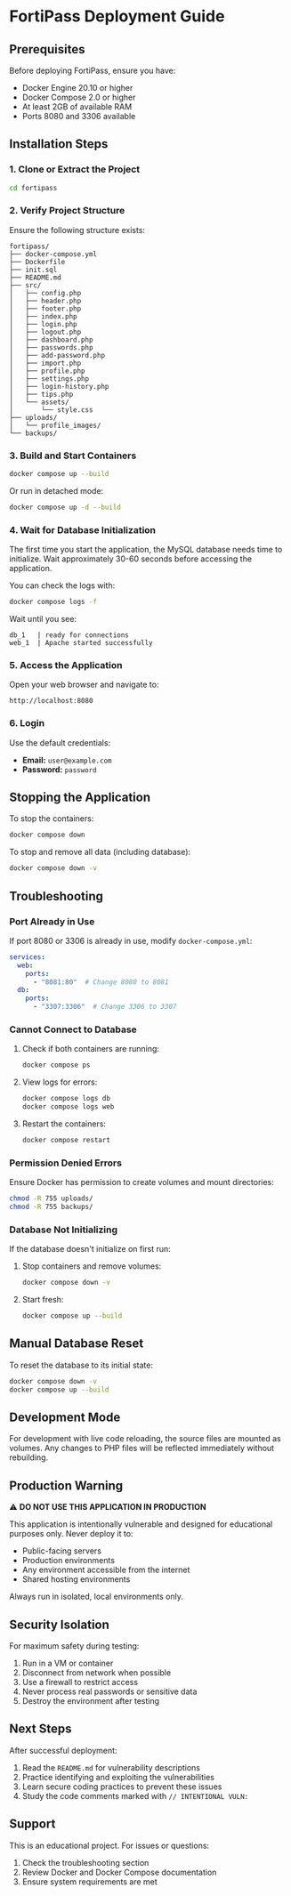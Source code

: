 # FortiPass Deployment Guide

## Prerequisites

Before deploying FortiPass, ensure you have:

- Docker Engine 20.10 or higher
- Docker Compose 2.0 or higher
- At least 2GB of available RAM
- Ports 8080 and 3306 available

## Installation Steps

### 1. Clone or Extract the Project

```bash
cd fortipass
```

### 2. Verify Project Structure

Ensure the following structure exists:

```
fortipass/
├── docker-compose.yml
├── Dockerfile
├── init.sql
├── README.md
├── src/
│   ├── config.php
│   ├── header.php
│   ├── footer.php
│   ├── index.php
│   ├── login.php
│   ├── logout.php
│   ├── dashboard.php
│   ├── passwords.php
│   ├── add-password.php
│   ├── import.php
│   ├── profile.php
│   ├── settings.php
│   ├── login-history.php
│   ├── tips.php
│   └── assets/
│       └── style.css
├── uploads/
│   └── profile_images/
└── backups/
```

### 3. Build and Start Containers

```bash
docker compose up --build
```

Or run in detached mode:

```bash
docker compose up -d --build
```

### 4. Wait for Database Initialization

The first time you start the application, the MySQL database needs time to initialize. Wait approximately 30-60 seconds before accessing the application.

You can check the logs with:

```bash
docker compose logs -f
```

Wait until you see:
```
db_1   | ready for connections
web_1  | Apache started successfully
```

### 5. Access the Application

Open your web browser and navigate to:

```
http://localhost:8080
```

### 6. Login

Use the default credentials:

- **Email:** `user@example.com`
- **Password:** `password`

## Stopping the Application

To stop the containers:

```bash
docker compose down
```

To stop and remove all data (including database):

```bash
docker compose down -v
```

## Troubleshooting

### Port Already in Use

If port 8080 or 3306 is already in use, modify `docker-compose.yml`:

```yaml
services:
  web:
    ports:
      - "8081:80"  # Change 8080 to 8081
  db:
    ports:
      - "3307:3306"  # Change 3306 to 3307
```

### Cannot Connect to Database

1. Check if both containers are running:
   ```bash
   docker compose ps
   ```

2. View logs for errors:
   ```bash
   docker compose logs db
   docker compose logs web
   ```

3. Restart the containers:
   ```bash
   docker compose restart
   ```

### Permission Denied Errors

Ensure Docker has permission to create volumes and mount directories:

```bash
chmod -R 755 uploads/
chmod -R 755 backups/
```

### Database Not Initializing

If the database doesn't initialize on first run:

1. Stop containers and remove volumes:
   ```bash
   docker compose down -v
   ```

2. Start fresh:
   ```bash
   docker compose up --build
   ```

## Manual Database Reset

To reset the database to its initial state:

```bash
docker compose down -v
docker compose up --build
```

## Development Mode

For development with live code reloading, the source files are mounted as volumes. Any changes to PHP files will be reflected immediately without rebuilding.

## Production Warning

⚠️ **DO NOT USE THIS APPLICATION IN PRODUCTION**

This application is intentionally vulnerable and designed for educational purposes only. Never deploy it to:

- Public-facing servers
- Production environments
- Any environment accessible from the internet
- Shared hosting environments

Always run in isolated, local environments only.

## Security Isolation

For maximum safety during testing:

1. Run in a VM or container
2. Disconnect from network when possible
3. Use a firewall to restrict access
4. Never process real passwords or sensitive data
5. Destroy the environment after testing

## Next Steps

After successful deployment:

1. Read the `README.md` for vulnerability descriptions
2. Practice identifying and exploiting the vulnerabilities
3. Learn secure coding practices to prevent these issues
4. Study the code comments marked with `// INTENTIONAL VULN:`

## Support

This is an educational project. For issues or questions:

1. Check the troubleshooting section
2. Review Docker and Docker Compose documentation
3. Ensure system requirements are met
